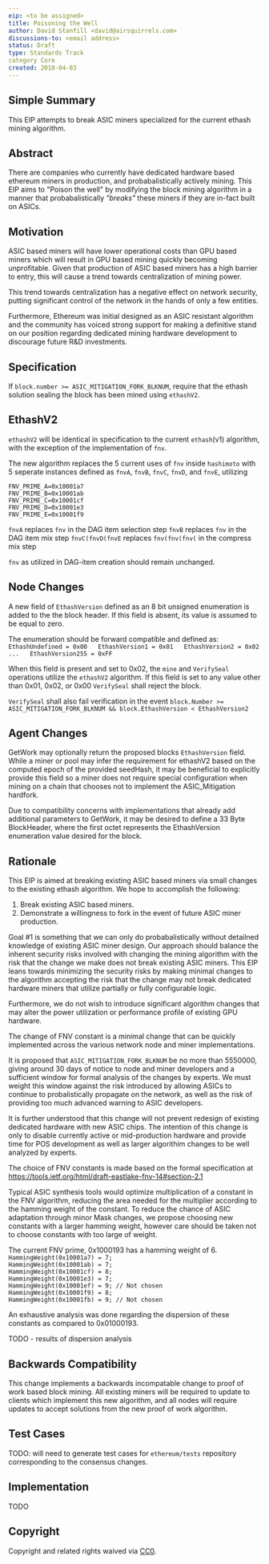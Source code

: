 ```yaml
---
eip: <to be assigned>
title: Poisoning the Well
author: David Stanfill <david@airsquirrels.com> 
discussions-to: <email address>
status: Draft
type: Standards Track
category Core
created: 2018-04-03
---
```



## Simple Summary

This EIP attempts to break ASIC miners specialized for the current ethash
mining algorithm.


## Abstract

There are companies who currently have dedicated hardware based ethereum miners in
production, and probabalistically actively mining.  This EIP aims to "Poison
the well" by modifying the block mining algorithm in a manner that
probabalistically *"breaks"* these miners if they are in-fact built on ASICs.


## Motivation

ASIC based miners will have lower operational costs than GPU based miners which
will result in GPU based mining quickly becoming unprofitable.  Given that
production of ASIC based miners has a high barrier to entry, this will cause a
trend towards centralization of mining power.

This trend towards centralization has a negative effect on network security,
putting significant control of the network in the hands of only a few entities.

Furthermore, Ethereum was initial designed as an ASIC resistant algorithm and 
the community has voiced strong support for making a definitive stand on our position
regarding dedicated mining hardware development to discourage future R&D investments.

## Specification

If `block.number >= ASIC_MITIGATION_FORK_BLKNUM`, require that the ethash solution 
sealing the block has been mined using `ethashV2`.

## EthashV2

`ethashV2` will be identical in specification to the current `ethash`(v1) algorithm, with
the exception of the implementation of `fnv`. 

The new algorithm replaces the 5 current uses of `fnv` inside `hashimoto` with 5 
seperate instances defined as `fnvA`, `fnvB`, `fnvC`, `fnvD`, and `fnvE`, utilizing 

`FNV_PRIME_A=0x10001a7`  
`FNV_PRIME_B=0x10001ab`  
`FNV_PRIME_C=0x10001cf`  
`FNV_PRIME_D=0x10001e3`  
`FNV_PRIME_E=0x10001f9`  


`fnvA` replaces `fnv` in the DAG item selection step
`fnvB` replaces `fnv` in the DAG item mix step
`fnvC(fnvD(fnvE` replaces `fnv(fnv(fnv(` in the compress mix step

`fnv` as utilized in DAG-item creation should remain unchanged.

## Node Changes

A new field of `EthashVersion` defined as an 8 bit unsigned enumeration is added to 
the the block header. If this field is absent, its value is assumed to be equal to
 zero.

The enumeration should be forward compatible and defined as:
`EthashUndefined = 0x00  
EthashVersion1 = 0x01  
EthashVersion2 = 0x02  
...  
EthashVersion255 = 0xFF`

When this field is present and set to 0x02, the `mine` and `VerifySeal` operations
utilize the `ethashV2` algorithm. If this field is set to any value other than 0x01,
0x02, or 0x00 `VerifySeal` shall reject the block.

`VerifySeal` shall also fail verification in the event 
`block.Number >= ASIC_MITIGATION_FORK_BLKNUM && block.EthashVersion < EthashVersion2`

## Agent Changes
 
GetWork may optionally return the proposed blocks `EthashVersion` field. While a 
miner or pool may infer the requirement for ethashV2 based on the computed 
epoch of the provided seedHash, it may be beneficial to explicitly provide this
field so a miner does not require special configuration when mining on a chain
that chooses not to implement the ASIC_Mitigation hardfork.

Due to compatibility concerns with implementations that already add additional 
parameters to GetWork, it may be desired to define a 33 Byte BlockHeader, where
the first octet represents the EthashVersion enumeration value desired for the 
block.
  
## Rationale

This EIP is aimed at breaking existing ASIC based miners via small changes to the
existing ethash algorithm.  We hope to accomplish the following:

1. Break existing ASIC based miners.
2. Demonstrate a willingness to fork in the event of future ASIC miner production.

Goal #1 is something that we can only do probabalistically without detailned
knowledge of existing ASIC miner design.  Our approach should balance the
inherent security risks involved with changing the mining algorithm with the
risk that the change we make does not break existing ASIC miners.  This EIP
leans towards minimizing the security risks by making minimal changes to the
algorithm accepting the risk that the change may not break dedicated hardware 
miners that utilize partially or fully configurable logic. 

Furthermore, we do not wish to introduce significant algorithm changes that
may alter the power utilization or performance profile of existing GPU hardware.

The change of FNV constant is a minimal change that can be quickly
implemented across the various network node and miner implementations.

It is proposed that `ASIC_MITIGATION_FORK_BLKNUM` be no more than 5550000, giving
around 30 days of notice to node and miner developers and a sufficient window
for formal analysis of the changes by experts. We must weight this window against
the risk introduced by allowing ASICs to continue to probalistically propagate
on the network, as well as the risk of providing too much advanced warning to 
ASIC developers. 

It is further understood that this change will not prevent redesign of existing
dedicated hardware with new ASIC chips. The intention of this change is only
to disable currently active or mid-production hardware and provide time for
POS development as well as larger algorithim changes to be well analyzed by 
experts.

The choice of FNV constants is made based on the formal specification at
https://tools.ietf.org/html/draft-eastlake-fnv-14#section-2.1

Typical ASIC synthesis tools would optimize multiplication of a constant
in the FNV algorithm, reducing the area needed for the multiplier according
to the hamming weight of the constant. To reduce the chance of ASIC adaptation
through minor Mask changes, we propose choosing new constants with a larger
hamming weight, however care should be taken not to choose constants with too
large of weight.

The current FNV prime, 0x1000193 has a hamming weight of 6. 
`HammingWeight(0x10001a7) = 7;`  
`HammingWeight(0x10001ab) = 7;`    
`HammingWeight(0x10001cf) = 8;`    
`HammingWeight(0x10001e3) = 7;`    
`HammingWeight(0x10001ef) = 9; // Not chosen`   
`HammingWeight(0x10001f9) = 8;`  
`HammingWeight(0x10001fb) = 9; // Not chosen`

An exhaustive analysis was done regarding the dispersion of these constants as compared to 0x01000193.

TODO - results of dispersion analysis

## Backwards Compatibility

This change implements a backwards incompatable change to proof of work based
block mining.  All existing miners will be required to update to clients which
implement this new algorithm, and all nodes will require updates to accept
solutions from the new proof of work algorithm.

## Test Cases

TODO: will need to generate test cases for `ethereum/tests` repository corresponding to the consensus 
changes.

## Implementation

TODO

## Copyright

Copyright and related rights waived via [CC0](https://creativecommons.org/publicdomain/zero/1.0/).
